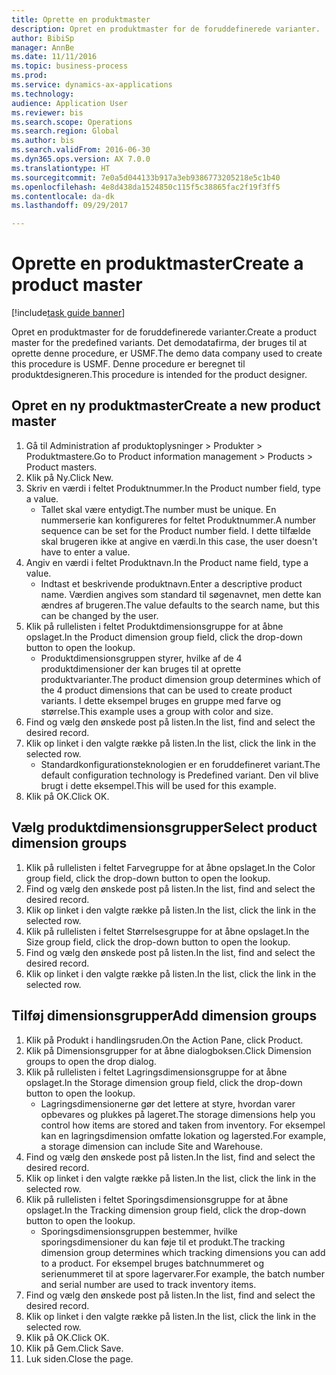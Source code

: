 ```yaml
--- 
title: Oprette en produktmaster
description: Opret en produktmaster for de foruddefinerede varianter.
author: BibiSp
manager: AnnBe
ms.date: 11/11/2016
ms.topic: business-process
ms.prod: 
ms.service: dynamics-ax-applications
ms.technology: 
audience: Application User
ms.reviewer: bis
ms.search.scope: Operations
ms.search.region: Global
ms.author: bis
ms.search.validFrom: 2016-06-30
ms.dyn365.ops.version: AX 7.0.0
ms.translationtype: HT
ms.sourcegitcommit: 7e0a5d044133b917a3eb9386773205218e5c1b40
ms.openlocfilehash: 4e8d438da1524850c115f5c38865fac2f19f3ff5
ms.contentlocale: da-dk
ms.lasthandoff: 09/29/2017

---
```

# <a name="create-a-product-master"></a><span data-ttu-id="df40a-103">Oprette en produktmaster</span><span class="sxs-lookup"><span data-stu-id="df40a-103">Create a product master</span></span>

[!include[task guide banner](../../includes/task-guide-banner.md)]

<span data-ttu-id="df40a-104">Opret en produktmaster for de foruddefinerede varianter.</span><span class="sxs-lookup"><span data-stu-id="df40a-104">Create a product master for the predefined variants.</span></span> <span data-ttu-id="df40a-105">Det demodatafirma, der bruges til at oprette denne procedure, er USMF.</span><span class="sxs-lookup"><span data-stu-id="df40a-105">The demo data company used to create this procedure is USMF.</span></span> <span data-ttu-id="df40a-106">Denne procedure er beregnet til produktdesigneren.</span><span class="sxs-lookup"><span data-stu-id="df40a-106">This procedure is intended for the product designer.</span></span>


## <a name="create-a-new-product-master"></a><span data-ttu-id="df40a-107">Opret en ny produktmaster</span><span class="sxs-lookup"><span data-stu-id="df40a-107">Create a new product master</span></span>
1. <span data-ttu-id="df40a-108">Gå til Administration af produktoplysninger > Produkter > Produktmastere.</span><span class="sxs-lookup"><span data-stu-id="df40a-108">Go to Product information management > Products > Product masters.</span></span>
2. <span data-ttu-id="df40a-109">Klik på Ny.</span><span class="sxs-lookup"><span data-stu-id="df40a-109">Click New.</span></span>
3. <span data-ttu-id="df40a-110">Skriv en værdi i feltet Produktnummer.</span><span class="sxs-lookup"><span data-stu-id="df40a-110">In the Product number field, type a value.</span></span>
    * <span data-ttu-id="df40a-111">Tallet skal være entydigt.</span><span class="sxs-lookup"><span data-stu-id="df40a-111">The number must be unique.</span></span> <span data-ttu-id="df40a-112">En nummerserie kan konfigureres for feltet Produktnummer.</span><span class="sxs-lookup"><span data-stu-id="df40a-112">A number sequence can be set for the Product number field.</span></span> <span data-ttu-id="df40a-113">I dette tilfælde skal brugeren ikke at angive en værdi.</span><span class="sxs-lookup"><span data-stu-id="df40a-113">In this case, the user doesn't have to enter a value.</span></span>  
4. <span data-ttu-id="df40a-114">Angiv en værdi i feltet Produktnavn.</span><span class="sxs-lookup"><span data-stu-id="df40a-114">In the Product name field, type a value.</span></span>
    * <span data-ttu-id="df40a-115">Indtast et beskrivende produktnavn.</span><span class="sxs-lookup"><span data-stu-id="df40a-115">Enter a descriptive product name.</span></span> <span data-ttu-id="df40a-116">Værdien angives som standard til søgenavnet, men dette kan ændres af brugeren.</span><span class="sxs-lookup"><span data-stu-id="df40a-116">The value defaults to the search name, but this can be changed by the user.</span></span>  
5. <span data-ttu-id="df40a-117">Klik på rullelisten i feltet Produktdimensionsgruppe for at åbne opslaget.</span><span class="sxs-lookup"><span data-stu-id="df40a-117">In the Product dimension group field, click the drop-down button to open the lookup.</span></span>
    * <span data-ttu-id="df40a-118">Produktdimensionsgruppen styrer, hvilke af de 4 produktdimensioner der kan bruges til at oprette produktvarianter.</span><span class="sxs-lookup"><span data-stu-id="df40a-118">The product dimension group determines which of the 4 product dimensions that can be used to create product variants.</span></span> <span data-ttu-id="df40a-119">I dette eksempel bruges en gruppe med farve og størrelse.</span><span class="sxs-lookup"><span data-stu-id="df40a-119">This example uses a group with color and size.</span></span>  
6. <span data-ttu-id="df40a-120">Find og vælg den ønskede post på listen.</span><span class="sxs-lookup"><span data-stu-id="df40a-120">In the list, find and select the desired record.</span></span>
7. <span data-ttu-id="df40a-121">Klik op linket i den valgte række på listen.</span><span class="sxs-lookup"><span data-stu-id="df40a-121">In the list, click the link in the selected row.</span></span>
    * <span data-ttu-id="df40a-122">Standardkonfigurationsteknologien er en foruddefineret variant.</span><span class="sxs-lookup"><span data-stu-id="df40a-122">The default configuration technology is Predefined variant.</span></span> <span data-ttu-id="df40a-123">Den vil blive brugt i dette eksempel.</span><span class="sxs-lookup"><span data-stu-id="df40a-123">This will be used for this example.</span></span>  
8. <span data-ttu-id="df40a-124">Klik på OK.</span><span class="sxs-lookup"><span data-stu-id="df40a-124">Click OK.</span></span>

## <a name="select-product-dimension-groups"></a><span data-ttu-id="df40a-125">Vælg produktdimensionsgrupper</span><span class="sxs-lookup"><span data-stu-id="df40a-125">Select product dimension groups</span></span>
1. <span data-ttu-id="df40a-126">Klik på rullelisten i feltet Farvegruppe for at åbne opslaget.</span><span class="sxs-lookup"><span data-stu-id="df40a-126">In the Color group field, click the drop-down button to open the lookup.</span></span>
2. <span data-ttu-id="df40a-127">Find og vælg den ønskede post på listen.</span><span class="sxs-lookup"><span data-stu-id="df40a-127">In the list, find and select the desired record.</span></span>
3. <span data-ttu-id="df40a-128">Klik op linket i den valgte række på listen.</span><span class="sxs-lookup"><span data-stu-id="df40a-128">In the list, click the link in the selected row.</span></span>
4. <span data-ttu-id="df40a-129">Klik på rullelisten i feltet Størrelsesgruppe for at åbne opslaget.</span><span class="sxs-lookup"><span data-stu-id="df40a-129">In the Size group field, click the drop-down button to open the lookup.</span></span>
5. <span data-ttu-id="df40a-130">Find og vælg den ønskede post på listen.</span><span class="sxs-lookup"><span data-stu-id="df40a-130">In the list, find and select the desired record.</span></span>
6. <span data-ttu-id="df40a-131">Klik op linket i den valgte række på listen.</span><span class="sxs-lookup"><span data-stu-id="df40a-131">In the list, click the link in the selected row.</span></span>

## <a name="add-dimension-groups"></a><span data-ttu-id="df40a-132">Tilføj dimensionsgrupper</span><span class="sxs-lookup"><span data-stu-id="df40a-132">Add dimension groups</span></span>
1. <span data-ttu-id="df40a-133">Klik på Produkt i handlingsruden.</span><span class="sxs-lookup"><span data-stu-id="df40a-133">On the Action Pane, click Product.</span></span>
2. <span data-ttu-id="df40a-134">Klik på Dimensionsgrupper for at åbne dialogboksen.</span><span class="sxs-lookup"><span data-stu-id="df40a-134">Click Dimension groups to open the drop dialog.</span></span>
3. <span data-ttu-id="df40a-135">Klik på rullelisten i feltet Lagringsdimensionsgruppe for at åbne opslaget.</span><span class="sxs-lookup"><span data-stu-id="df40a-135">In the Storage dimension group field, click the drop-down button to open the lookup.</span></span>
    * <span data-ttu-id="df40a-136">Lagringsdimensionerne gør det lettere at styre, hvordan varer opbevares og plukkes på lageret.</span><span class="sxs-lookup"><span data-stu-id="df40a-136">The storage dimensions help you control how items are stored and taken from inventory.</span></span> <span data-ttu-id="df40a-137">For eksempel kan en lagringsdimension omfatte lokation og lagersted.</span><span class="sxs-lookup"><span data-stu-id="df40a-137">For example, a storage dimension can include Site and Warehouse.</span></span>  
4. <span data-ttu-id="df40a-138">Find og vælg den ønskede post på listen.</span><span class="sxs-lookup"><span data-stu-id="df40a-138">In the list, find and select the desired record.</span></span>
5. <span data-ttu-id="df40a-139">Klik op linket i den valgte række på listen.</span><span class="sxs-lookup"><span data-stu-id="df40a-139">In the list, click the link in the selected row.</span></span>
6. <span data-ttu-id="df40a-140">Klik på rullelisten i feltet Sporingsdimensionsgruppe for at åbne opslaget.</span><span class="sxs-lookup"><span data-stu-id="df40a-140">In the Tracking dimension group field, click the drop-down button to open the lookup.</span></span>
    * <span data-ttu-id="df40a-141">Sporingsdimensionsgruppen bestemmer, hvilke sporingsdimensioner du kan føje til et produkt.</span><span class="sxs-lookup"><span data-stu-id="df40a-141">The tracking dimension group determines which tracking dimensions you can add to a product.</span></span> <span data-ttu-id="df40a-142">For eksempel bruges batchnummeret og serienummeret til at spore lagervarer.</span><span class="sxs-lookup"><span data-stu-id="df40a-142">For example, the batch number and serial number are used to track inventory items.</span></span>  
7. <span data-ttu-id="df40a-143">Find og vælg den ønskede post på listen.</span><span class="sxs-lookup"><span data-stu-id="df40a-143">In the list, find and select the desired record.</span></span>
8. <span data-ttu-id="df40a-144">Klik op linket i den valgte række på listen.</span><span class="sxs-lookup"><span data-stu-id="df40a-144">In the list, click the link in the selected row.</span></span>
9. <span data-ttu-id="df40a-145">Klik på OK.</span><span class="sxs-lookup"><span data-stu-id="df40a-145">Click OK.</span></span>
10. <span data-ttu-id="df40a-146">Klik på Gem.</span><span class="sxs-lookup"><span data-stu-id="df40a-146">Click Save.</span></span>
11. <span data-ttu-id="df40a-147">Luk siden.</span><span class="sxs-lookup"><span data-stu-id="df40a-147">Close the page.</span></span>


